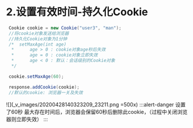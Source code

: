 # 2.设置有效时间-持久化Cookie
```java
 Cookie cookie = new Cookie("user3", "man");
 //将cookie对象发送给浏览器
 //持久化Cookie对象为1分钟
 /*  setMaxAge(int age)
  *      age > 0 : cookie对象age秒后失效
  *      age = 0 : cookie对象立即失效
  *      age < 0 : 默认：会话级别的Cookie对象
  */

 cookie.setMaxAge(60);

 response.addCookie(cookie);
 //默认的cookie: 浏览器一关及失效
```
![](_v_images/20200428140323209_23211.png =500x)
:::alert-danger
设置了60秒  最大存在时间后，浏览器会保留60秒后删除此cookie，（过程中关闭浏览器则立即失效）
:::